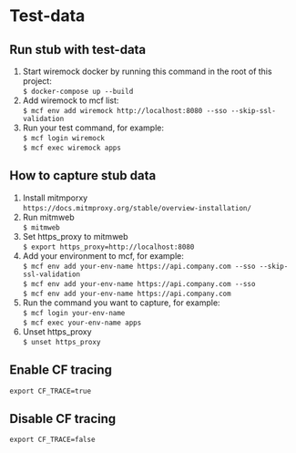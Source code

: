 # Test-data

## Run stub with test-data
1. Start wiremock docker by running this command in the root of this project:  
```$ docker-compose up --build```
2. Add wiremock to mcf list:  
```$ mcf env add wiremock http://localhost:8080 --sso --skip-ssl-validation```
3. Run your test command, for example:  
```$ mcf login wiremock```  
```$ mcf exec wiremock apps```

## How to capture stub data
1. Install mitmporxy  
```https://docs.mitmproxy.org/stable/overview-installation/```
2. Run mitmweb  
```$ mitmweb```
3. Set https_proxy to mitmweb  
```$ export https_proxy=http://localhost:8080```
4. Add your environment to mcf, for example:  
```$ mcf env add your-env-name https://api.company.com --sso --skip-ssl-validation```  
```$ mcf env add your-env-name https://api.company.com --sso```  
```$ mcf env add your-env-name https://api.company.com```  
4. Run the command you want to capture, for example:  
```$ mcf login your-env-name```  
```$ mcf exec your-env-name apps```
5. Unset https_proxy  
```$ unset https_proxy```

## Enable CF tracing  
```export CF_TRACE=true```

## Disable CF tracing
```export CF_TRACE=false```